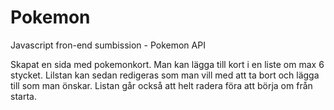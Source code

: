 # Pokemon

Javascript fron-end sumbission - Pokemon API

Skapat en sida med pokemonkort. Man kan lägga till kort i en liste om max 6 stycket. Lilstan kan sedan redigeras som man vill med att ta bort och lägga till som man önskar. Listan går också att helt radera föra att börja om från starta.

